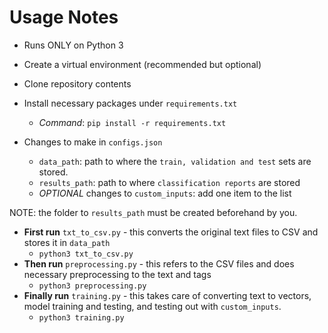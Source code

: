 # Usage Notes

- Runs ONLY on Python 3
- Create a virtual environment (recommended but optional)
- Clone repository contents
- Install necessary packages under `requirements.txt`
  - *Command*: `pip install -r requirements.txt`

- Changes to make in `configs.json`
  - `data_path`: path to where the `train, validation and test` sets are stored.
  - `results_path`: path to where `classification reports` are stored
  - *OPTIONAL* changes to `custom_inputs`: add one item to the list
 
NOTE: the folder to `results_path` must be created beforehand by you.

- **First run** `txt_to_csv.py` - this converts the original text files to CSV and stores it in `data_path`
  - `python3 txt_to_csv.py`
- **Then run** `preprocessing.py` - this refers to the CSV files and does necessary preprocessing to the text and tags
  - `python3 preprocessing.py`
- **Finally run** `training.py` - this takes care of converting text to vectors, model training and testing, and testing out with `custom_inputs`.
  - `python3 training.py`

